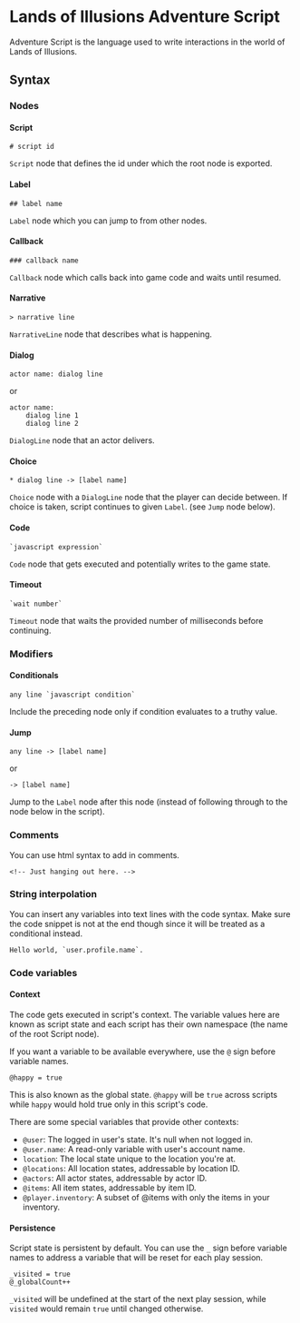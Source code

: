 # Lands of Illusions Adventure Script

Adventure Script is the language used to write interactions in the world of Lands of Illusions.

## Syntax
  
### Nodes

#### Script

    # script id

`Script` node that defines the id under which the root node is exported.

#### Label

    ## label name

`Label` node which you can jump to from other nodes.

#### Callback
    
    ### callback name

`Callback` node which calls back into game code and waits until resumed.

#### Narrative

    > narrative line

`NarrativeLine` node that describes what is happening.

#### Dialog

    actor name: dialog line

or

    actor name:
        dialog line 1
        dialog line 2

`DialogLine` node that an actor delivers.

#### Choice

    * dialog line -> [label name]

`Choice` node with a `DialogLine` node that the player can decide between. 
If choice is taken, script continues to given `Label`. (see `Jump` node below).

#### Code

    `javascript expression`

`Code` node that gets executed and potentially writes to the game state.

#### Timeout
    `wait number`
    
`Timeout` node that waits the provided number of milliseconds before continuing.

### Modifiers

#### Conditionals

    any line `javascript condition`

Include the preceding node only if condition evaluates to a truthy value.

#### Jump

    any line -> [label name]

or

    -> [label name]

Jump to the `Label` node after this node (instead of following through 
to the node below in the script).

### Comments

You can use html syntax to add in comments.

    <!-- Just hanging out here. -->

### String interpolation

You can insert any variables into text lines with the code syntax. Make sure
the code snippet is not at the end though since it will be treated as a conditional instead.

    Hello world, `user.profile.name`.

### Code variables

#### Context

The code gets executed in script's context. The variable values here are 
known as script state and each script has their own namespace (the name
of the root Script node).

If you want a variable to be available everywhere,
use the `@` sign before variable names.

    @happy = true

This is also known as the global state. `@happy` will be `true` across
scripts while `happy` would hold true only in this script's code.

There are some special variables that provide other contexts:

* `@user`: The logged in user's state. It's null when not logged in.
* `@user.name`: A read-only variable with user's account name.
* `location`: The local state unique to the location you're at.
* `@locations`: All location states, addressable by location ID.
* `@actors`: All actor states, addressable by actor ID.
* `@items`: All item states, addressable by item ID.
* `@player.inventory`: A subset of @items with only the items in your inventory.

#### Persistence

Script state is persistent by default. You can use the `_` sign before
variable names to address a variable that will be reset for each play session.

    _visited = true
    @_globalCount++ 

`_visited` will be undefined at the start of the next play session, while
`visited` would remain `true` until changed otherwise.
